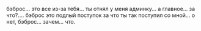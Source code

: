 бэброс... это все из-за тебя... ты отнял у меня админку... а главное... за что?.... бэброс это подлый поступок за что ты так поступил со мной... о нет, бэброс... зачем... что.

